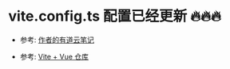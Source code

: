 # vite.config.ts 配置已经更新 🔥🔥🔥

* 参考: [作者的有道云笔记](http://note.youdao.com/noteshare?id=e233bdcff42f81e8380bf3d76699046f)

* 参考: [Vite + Vue 仓库](https://github.com/QaQ-top/Vite-Vue-3.x)